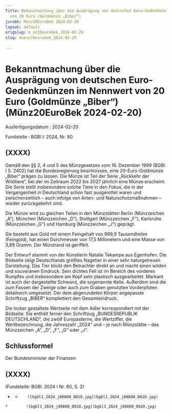 ```yaml
---
Title: Bekanntmachung über die Ausprägung von deutschen Euro-Gedenkmünzen im Nennwert
  von 20 Euro (Goldmünze „Biber“)
jurabk: Münz20EuroBek 2024-02-20
layout: default
origslug: m_nz20eurobek_2024-02-20
slug: muenz20eurobek_2024-02-20

---
```


# Bekanntmachung über die Ausprägung von deutschen Euro-Gedenkmünzen im Nennwert von 20 Euro (Goldmünze „Biber“) (Münz20EuroBek 2024-02-20)

Ausfertigungsdatum
:   2024-02-20

Fundstelle
:   BGBl I: 2024, Nr. 80


## (XXXX)

Gemäß den §§ 2, 4 und 5 des Münzgesetzes vom 16. Dezember 1999 (BGBl.
I S. 2402) hat die Bundesregierung beschlossen, eine 20-Euro-Goldmünze
„Biber“ prägen zu lassen. Die Münze ist Teil der Serie „Rückkehr der
Wildtiere“, bei der im Zeitraum 2022 bis 2027 jährlich eine Münze
erscheint. Die Serie stellt insbesondere solche Tiere in den Fokus,
die in der Vergangenheit in Deutschland schon fast ausgerottet waren
und zwischenzeitlich – auch infolge von Arten- und
Naturschutzmaßnahmen – wieder zurückgekehrt sind.

Die Münze wird zu gleichen Teilen in den Münzstätten Berlin
(Münzzeichen „A“), München (Münzzeichen „D“), Stuttgart (Münzzeichen
„F“), Karlsruhe (Münzzeichen „G“) und Hamburg (Münzzeichen „J“)
geprägt.

Sie besteht aus Gold mit einem Feingehalt von 999,9 Tausendteilen
(Feingold), hat einen Durchmesser von 17,5 Millimetern und eine Masse
von 3,89 Gramm. Der Münzrand ist geriffelt.

Der Entwurf stammt von der Künstlerin Natalie Tekampe aus Egenhofen.
Die Bildseite zeigt Deutschlands größtes Nagetier in einer sehr
naturgetreuen Darstellung. Das Tier blickt den Betrachter direkt an
und macht einen wilden und souveränen Eindruck. Sein dichtes Fell ist
im Bereich des vorderen Rumpfes und insbesondere am Kopf sehr
plastisch ausgearbeitet. Markant ist auch der dargestellte Schwanz,
die sogenannte Kelle. Außerdem sind die zum Fassen der Zweige oder
auch zum Graben genutzten Vorderpfoten detailreich umgesetzt. Der dem
abgerundeten Körper angepasste Schriftzug „BIBER“ komplettiert den
Gesamteindruck.

Die locker gestaltete Wertseite mit dem Adler korrespondiert mit der
Bildseite. Sie enthält ferner den Schriftzug „BUNDESREPUBLIK
DEUTSCHLAND“, die zwölf Europasterne, die Wertziffer, die
Wertbezeichnung, die Jahreszahl „2024“ und – je nach Münzstätte – das
Münzzeichen „A“, „D“, „F“, „G“ oder „J“.


## Schlussformel

Der Bundesminister der Finanzen


## (XXXX)

(Fundstelle: BGBl. 2024 I Nr. 80, S. 2)


*    *        ![bgbl1_2024_j00800_0010.jpg](bgbl1_2024_j00800_0010.jpg)
    *        ![bgbl1_2024_j00800_0020.jpg](bgbl1_2024_j00800_0020.jpg)


